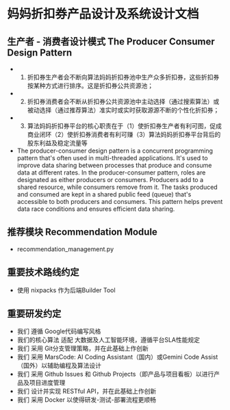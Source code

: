 # 妈妈折扣券产品设计及系统设计文档
## 生产者 - 消费者设计模式 The Producer Consumer Design Pattern
* 1. 折扣券生产者会不断向算法妈妈折扣券池中生产众多折扣券，这些折扣券按某种方式进行排序。这是折扣券公共资源池；
* 2. 折扣券消费者会不断从折扣券公共资源池中主动选择（通过搜索算法）或被动选择（通过推荐算法）准实时或实时获取源源不断的个性化折扣券；
* 3. 算法妈妈折扣券平台的核心职责在于（1）使折扣券生产者有利可图，促成商业闭环（2）使折扣券消费者有利可赚（3）算法妈妈折扣券平台背后的股东利益及稳定流量等
* The producer-consumer design pattern is a concurrent programming pattern that's often used in multi-threaded applications. It's used to improve data sharing between processes that produce and consume data at different rates. In the producer-consumer pattern, roles are designated as either producers or consumers. Producers add to a shared resource, while consumers remove from it. The tasks produced and consumed are kept in a shared public feed (queue) that's accessible to both producers and consumers. This pattern helps prevent data race conditions and ensures efficient data sharing.

## 推荐模块 Recommendation Module
* recommendation_management.py

## 重要技术路线约定
* 使用 nixpacks 作为后端Builder Tool

## 重要研发约定
* 我们 遵循 Google代码编写风格
* 我们的核心算法 适配 大数据及人工智能环境，遵循平台SLA性能规定
* 我们 采用 Git分支管理策略，并在此基础上作创新
* 我们 采用 MarsCode: AI Coding Assistant（国内）或Gemini Code Assist（国外）以辅助编程及算法设计
* 我们 采用 Github Issues 和 Github Projects（即产品与项目看板）以进行产品及项目进度管理
* 我们 设计并实现 RESTful API，并在此基础上作创新
* 我们 采用 Docker 以使得研发-测试-部署流程更顺畅
